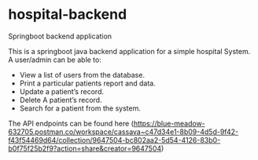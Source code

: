 # hospital-backend
Springboot backend application

This is a springboot java backend application for a simple hospital System.
A user/admin can be able to:
- View a list of users from the database.
- Print a particular patients report and data.
- Update a patient’s record.
- Delete A patient’s record.
- Search for a patient from the system.

The API endpoints can be found here (https://blue-meadow-632705.postman.co/workspace/cassava~c47d34e1-8b09-4d5d-9f42-f43f54469d64/collection/9647504-bc802aa2-5d54-4126-83b0-b0f75f25b2f9?action=share&creator=9647504)
